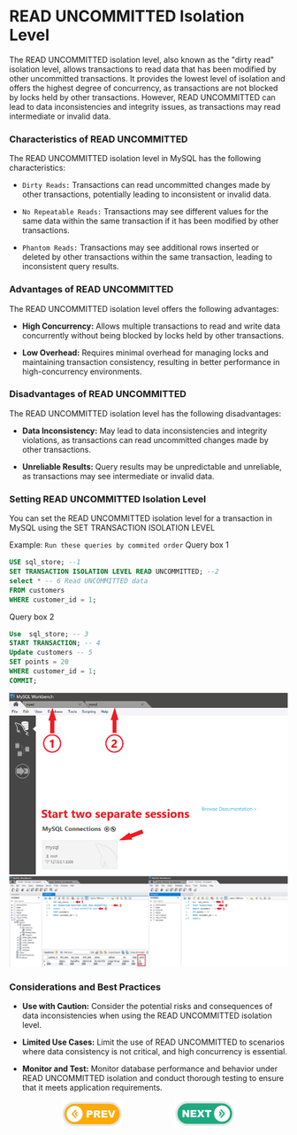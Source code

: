 # READ UNCOMMITTED Isolation Level

The READ UNCOMMITTED isolation level, also known as the "dirty read" isolation level, allows transactions to read data that has been modified by other uncommitted transactions. It provides the lowest level of isolation and offers the highest degree of concurrency, as transactions are not blocked by locks held by other transactions. However, READ UNCOMMITTED can lead to data inconsistencies and integrity issues, as transactions may read intermediate or invalid data.

### Characteristics of READ UNCOMMITTED
The READ UNCOMMITTED isolation level in MySQL has the following characteristics:

* `Dirty Reads:` Transactions can read uncommitted changes made by other transactions, potentially leading to inconsistent or invalid data.

* `No Repeatable Reads:` Transactions may see different values for the same data within the same transaction if it has been modified by other transactions.

* `Phantom Reads:` Transactions may see additional rows inserted or deleted by other transactions within the same transaction, leading to inconsistent query results.

### Advantages of READ UNCOMMITTED
The READ UNCOMMITTED isolation level offers the following advantages:

* **High Concurrency:** Allows multiple transactions to read and write data concurrently without being blocked by locks held by other transactions.

* **Low Overhead:** Requires minimal overhead for managing locks and maintaining transaction consistency, resulting in better performance in high-concurrency environments.

### Disadvantages of READ UNCOMMITTED
The READ UNCOMMITTED isolation level has the following disadvantages:

* **Data Inconsistency:** May lead to data inconsistencies and integrity violations, as transactions can read uncommitted changes made by other transactions.

* **Unreliable Results:** Query results may be unpredictable and unreliable, as transactions may see intermediate or invalid data.

### Setting READ UNCOMMITTED Isolation Level
You can set the READ UNCOMMITTED isolation level for a transaction in MySQL using the SET TRANSACTION ISOLATION LEVEL 

Example:
`Run these queries by commited order`
Query box 1
```sql
USE sql_store; --1
SET TRANSACTION ISOLATION LEVEL READ UNCOMMITTED; --2
select * -- 6 Read UNCOMMITTED data 
FROM customers
WHERE customer_id = 1;
```

Query box 2
```sql
Use  sql_store; -- 3
START TRANSACTION; -- 4
Update customers -- 5
SET points = 20
WHERE customer_id = 1;
COMMIT;

```
![ss](./images/mysql.png)
![ss](./images/box1.png)

### Considerations and Best Practices
* **Use with Caution:** Consider the potential risks and consequences of data inconsistencies when using the READ UNCOMMITTED isolation level.

* **Limited Use Cases:** Limit the use of READ UNCOMMITTED to scenarios where data consistency is not critical, and high concurrency is essential.

* **Monitor and Test:** Monitor database performance and behavior under READ UNCOMMITTED isolation and conduct thorough testing to ensure that it meets application requirements.
<div style="display: flex; align-items: center; align-self: center; justify-content: space-evenly;" align="center">
<a href="../04_transaction_isolation_levels/"><img width="110px" src="../esn_for_repo/prev.png" alt="prev"></a>
<a href="../06_read_committed_isolation_level/"><img width="110px" src="../esn_for_repo/next.png" alt="next"></a>
</div>